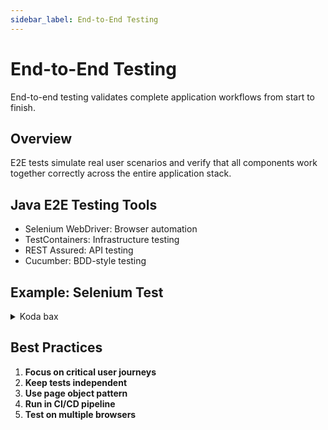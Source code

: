 ```yaml
---
sidebar_label: End-to-End Testing
---
```

# End-to-End Testing

End-to-end testing validates complete application workflows from start to finish.

## Overview

E2E tests simulate real user scenarios and verify that all components work together correctly across the entire application stack.

## Java E2E Testing Tools

- Selenium WebDriver: Browser automation
- TestContainers: Infrastructure testing
- REST Assured: API testing
- Cucumber: BDD-style testing

## Example: Selenium Test

<details>
<summary>Koda bax</summary>

```java
@Test
void userLoginFlow() {
    WebDriver driver = new ChromeDriver();
    
    // Navigate to login page
    driver.get("https://example.com/login");
    
    // Enter credentials
    driver.findElement(By.id("username")).sendKeys("testuser");
    driver.findElement(By.id("password")).sendKeys("password");
    
    // Submit form
    driver.findElement(By.id("login-btn")).click();
    
    // Verify successful login
    WebElement dashboard = driver.findElement(By.id("dashboard"));
    assertTrue(dashboard.isDisplayed());
    
    driver.quit();
}
```
</details>

## Best Practices

1. **Focus on critical user journeys**
2. **Keep tests independent**
3. **Use page object pattern**
4. **Run in CI/CD pipeline**
5. **Test on multiple browsers**